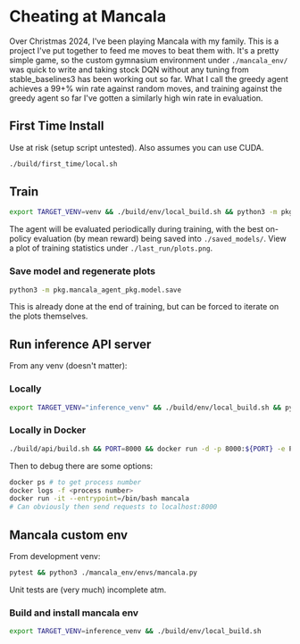 # Cheating at Mancala

Over Christmas 2024, I've been playing Mancala with my family. This is a project I've put together to feed me moves to beat them with. It's a pretty simple game, so the custom gymnasium environment under `./mancala_env/` was quick to write and taking stock DQN without any tuning from stable_baselines3 has been working out so far. What I call the greedy agent achieves a 99+% win rate against random moves, and training against the greedy agent so far I've gotten a similarly high win rate in evaluation. 

## First Time Install
Use at risk (setup script untested). Also assumes you can use CUDA.
```bash
./build/first_time/local.sh
```

## Train
```bash
export TARGET_VENV=venv && ./build/env/local_build.sh && python3 -m pkg.mancala_agent_pkg.model.train
```
The agent will be evaluated periodically during training, with the best on-policy evaluation (by mean reward) being saved into `./saved_models/`. View a plot of training statistics under `./last_run/plots.png`.

### Save model and regenerate plots

```bash
python3 -m pkg.mancala_agent_pkg.model.save
```

This is already done at the end of training, but can be forced to iterate on the plots themselves.

## Run inference API server
From any venv (doesn't matter):
### Locally
```bash
export TARGET_VENV="inference_venv" && ./build/env/local_build.sh && python -m pkg.mancala_agent_pkg.inference_api.server 
```

### Locally in Docker
```bash
./build/api/build.sh && PORT=8000 && docker run -d -p 8000:${PORT} -e PORT=${PORT} mancala 
```
Then to debug there are some options:
```bash
docker ps # to get process number
docker logs -f <process number>
docker run -it --entrypoint=/bin/bash mancala
# Can obviously then send requests to localhost:8000
```

## Mancala custom env
From development venv:
```bash
pytest && python3 ./mancala_env/envs/mancala.py
```

Unit tests are (very much) incomplete atm.

### Build and install mancala env
```bash
export TARGET_VENV=inference_venv && ./build/env/local_build.sh
```
